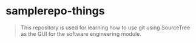 # samplerepo-things
> This repository is used for learning how to use git using SourceTree as the GUI for the software engineering module.

